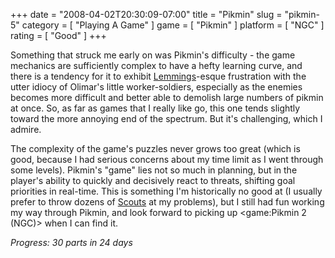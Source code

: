 +++
date = "2008-04-02T20:30:09-07:00"
title = "Pikmin"
slug = "pikmin-5"
category = [ "Playing A Game" ]
game = [ "Pikmin" ]
platform = [ "NGC" ]
rating = [ "Good" ]
+++

Something that struck me early on was Pikmin's difficulty - the game mechanics are sufficiently complex to have a hefty learning curve, and there is a tendency for it to exhibit [Lemmings](game:Lemmings (Acorn Archimedes, Amiga, Amiga CD32, Commodore Dynamic Total Vision))-esque frustration with the utter idiocy of Olimar's little worker-soldiers, especially as the enemies becomes more difficult and better able to demolish large numbers of pikmin at once.  So, as far as games that I really like go, this one tends slightly toward the more annoying end of the spectrum.  But it's challenging, which I admire.

The complexity of the game's puzzles never grows too great (which is good, because I had serious concerns about my time limit as I went through some levels).  Pikmin's "game" lies not so much in planning, but in the player's ability to quickly and decisively react to threats, shifting goal priorities in real-time.  This is something I'm historically no good at (I usually prefer to throw dozens of [Scouts](game:StarCraft) at my problems), but I still had fun working my way through Pikmin, and look forward to picking up <game:Pikmin 2 (NGC)> when I can find it.

<i>Progress: 30 parts in 24 days</i>